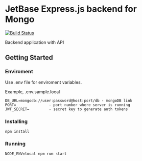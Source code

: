# JetBase Express.js backend for Mongo
[![Build Status](https://travis-ci.org/jetbase-io/jetbase-express-mongo.svg?branch=master)](https://travis-ci.org/jetbase-io/jetbase-express-mongo)

Backend application with API

## Getting Started

### Enviroment

Use .env file for enviroment variables.

Example, .env.sample.local
```
DB_URL=mongodb://user:password@host:port/db - mongoDB link
PORT= 				- port number where server is running
JWT_SECRET= 		- secret key to generate auth tokens
```


### Installing

```
npm install
```

### Running

```
NODE_ENV=local npm run start
```
